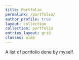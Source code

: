 ```yaml
---
title: Portfolio
permalink: /portfolio/
author_profile: true
layout: collection
collection: portfolio
entries_layout: grid
classes: wide
---
```


A list of portfolio done by myself.